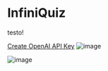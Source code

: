 
# InfiniQuiz

testo!




[Create OpenAI API Key](https://platform.openai.com/api-keys)
![image](https://github.com/marcusbandit/InfiniQuiz/assets/22052802/8977f827-aa2c-4833-9f7b-dc8cc143e2eb)

![image](https://github.com/marcusbandit/InfiniQuiz/assets/22052802/9e3e526f-41b8-446e-acdc-fb28b37b136f)
